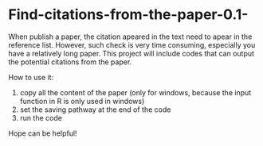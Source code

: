 # Find-citations-from-the-paper-0.1-
When publish a paper, the citation apeared in the text need to apear in the reference list. However, such check is very time consuming, especially you have a relatively long paper.
This project will include codes that can output the potential citations from the paper.

How to use it:
1. copy all the content of the paper (only for windows, because the input function in R is only used in windows)
2. set the saving pathway at the end of the code
3. run the code

Hope can be helpful!
